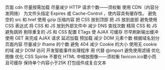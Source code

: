 页面 cdn 尽量按需加载
尽量减少 HTTP 请求个数——须权衡
使用 CDN（内容分发网络）
为文件头指定 Expires 或 Cache-Control ，使内容具有缓存性。
避免空的 src 和 href
使用 gzip 压缩内容
把 CSS 放到顶部
把 JS 放到底部
避免使用 CSS 表达式
将 CSS 和 JS 放到外部文件中
减少 DNS 查找次数
精简 CSS 和 JS
避免跳转
剔除重复的 JS 和 CSS
配置 ETags
使 AJAX 可缓存
尽早刷新输出缓冲
使用 GET 来完成 AJAX 请求
延迟加载
预加载
减少 DOM 元素个数
根据域名划分页面内容
尽量减少 iframe 的个数
避免 404
减少 Cookie 的大小
使用无 cookie 的域
减少 DOM 访问
开发智能事件处理程序
用  代替 @import
避免使用滤镜
优化图像
优化 CSS Spirite
不要在 HTML 中缩放图像——须权衡
favicon.ico要小而且可缓存
保持单个内容小于25K
打包组件成复合文本
